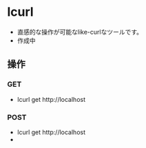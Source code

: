 # lcurl
- 直感的な操作が可能なlike-curlなツールです。
- 作成中

## 操作
### GET
- lcurl get http://localhost

### POST
- lcurl get http://localhost
- 
